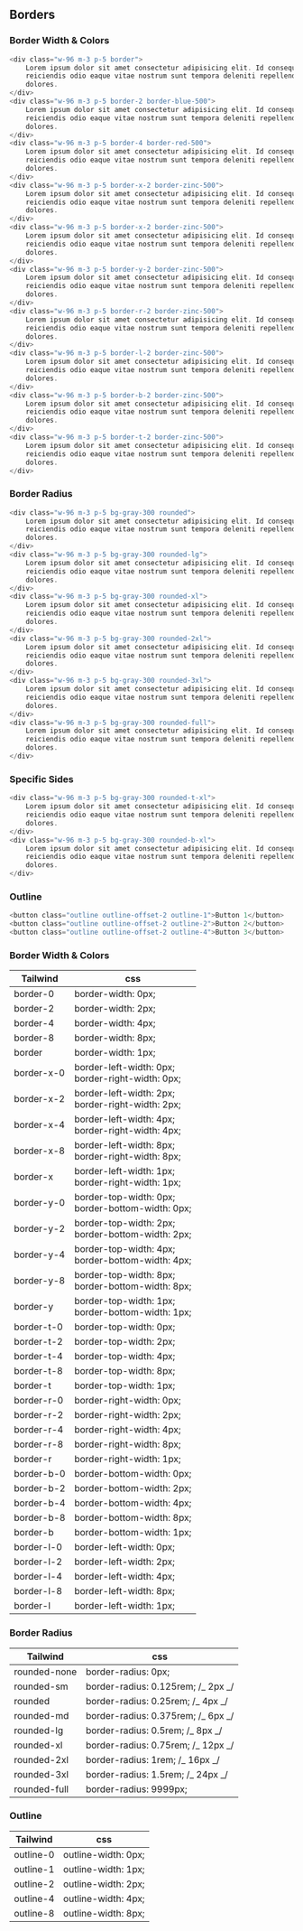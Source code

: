 ## Borders

### Border Width & Colors

```c
<div class="w-96 m-3 p-5 border">
    Lorem ipsum dolor sit amet consectetur adipisicing elit. Id consequuntur
    reiciendis odio eaque vitae nostrum sunt tempora deleniti repellendus
    dolores.
</div>
<div class="w-96 m-3 p-5 border-2 border-blue-500">
    Lorem ipsum dolor sit amet consectetur adipisicing elit. Id consequuntur
    reiciendis odio eaque vitae nostrum sunt tempora deleniti repellendus
    dolores.
</div>
<div class="w-96 m-3 p-5 border-4 border-red-500">
    Lorem ipsum dolor sit amet consectetur adipisicing elit. Id consequuntur
    reiciendis odio eaque vitae nostrum sunt tempora deleniti repellendus
    dolores.
</div>
<div class="w-96 m-3 p-5 border-x-2 border-zinc-500">
    Lorem ipsum dolor sit amet consectetur adipisicing elit. Id consequuntur
    reiciendis odio eaque vitae nostrum sunt tempora deleniti repellendus
    dolores.
</div>
<div class="w-96 m-3 p-5 border-x-2 border-zinc-500">
    Lorem ipsum dolor sit amet consectetur adipisicing elit. Id consequuntur
    reiciendis odio eaque vitae nostrum sunt tempora deleniti repellendus
    dolores.
</div>
<div class="w-96 m-3 p-5 border-y-2 border-zinc-500">
    Lorem ipsum dolor sit amet consectetur adipisicing elit. Id consequuntur
    reiciendis odio eaque vitae nostrum sunt tempora deleniti repellendus
    dolores.
</div>
<div class="w-96 m-3 p-5 border-r-2 border-zinc-500">
    Lorem ipsum dolor sit amet consectetur adipisicing elit. Id consequuntur
    reiciendis odio eaque vitae nostrum sunt tempora deleniti repellendus
    dolores.
</div>
<div class="w-96 m-3 p-5 border-l-2 border-zinc-500">
    Lorem ipsum dolor sit amet consectetur adipisicing elit. Id consequuntur
    reiciendis odio eaque vitae nostrum sunt tempora deleniti repellendus
    dolores.
</div>
<div class="w-96 m-3 p-5 border-b-2 border-zinc-500">
    Lorem ipsum dolor sit amet consectetur adipisicing elit. Id consequuntur
    reiciendis odio eaque vitae nostrum sunt tempora deleniti repellendus
    dolores.
</div>
<div class="w-96 m-3 p-5 border-t-2 border-zinc-500">
    Lorem ipsum dolor sit amet consectetur adipisicing elit. Id consequuntur
    reiciendis odio eaque vitae nostrum sunt tempora deleniti repellendus
    dolores.
</div>
```

### Border Radius

```c
<div class="w-96 m-3 p-5 bg-gray-300 rounded">
    Lorem ipsum dolor sit amet consectetur adipisicing elit. Id consequuntur
    reiciendis odio eaque vitae nostrum sunt tempora deleniti repellendus
    dolores.
</div>
<div class="w-96 m-3 p-5 bg-gray-300 rounded-lg">
    Lorem ipsum dolor sit amet consectetur adipisicing elit. Id consequuntur
    reiciendis odio eaque vitae nostrum sunt tempora deleniti repellendus
    dolores.
</div>
<div class="w-96 m-3 p-5 bg-gray-300 rounded-xl">
    Lorem ipsum dolor sit amet consectetur adipisicing elit. Id consequuntur
    reiciendis odio eaque vitae nostrum sunt tempora deleniti repellendus
    dolores.
</div>
<div class="w-96 m-3 p-5 bg-gray-300 rounded-2xl">
    Lorem ipsum dolor sit amet consectetur adipisicing elit. Id consequuntur
    reiciendis odio eaque vitae nostrum sunt tempora deleniti repellendus
    dolores.
</div>
<div class="w-96 m-3 p-5 bg-gray-300 rounded-3xl">
    Lorem ipsum dolor sit amet consectetur adipisicing elit. Id consequuntur
    reiciendis odio eaque vitae nostrum sunt tempora deleniti repellendus
    dolores.
</div>
<div class="w-96 m-3 p-5 bg-gray-300 rounded-full">
    Lorem ipsum dolor sit amet consectetur adipisicing elit. Id consequuntur
    reiciendis odio eaque vitae nostrum sunt tempora deleniti repellendus
    dolores.
</div>
```

### Specific Sides

```c
<div class="w-96 m-3 p-5 bg-gray-300 rounded-t-xl">
    Lorem ipsum dolor sit amet consectetur adipisicing elit. Id consequuntur
    reiciendis odio eaque vitae nostrum sunt tempora deleniti repellendus
    dolores.
</div>
<div class="w-96 m-3 p-5 bg-gray-300 rounded-b-xl">
    Lorem ipsum dolor sit amet consectetur adipisicing elit. Id consequuntur
    reiciendis odio eaque vitae nostrum sunt tempora deleniti repellendus
    dolores.
</div>
```

### Outline

```c
<button class="outline outline-offset-2 outline-1">Button 1</button>
<button class="outline outline-offset-2 outline-2">Button 2</button>
<button class="outline outline-offset-2 outline-4">Button 3</button>
```

### Border Width & Colors

| Tailwind   | css                                                  |
| ---------- | ---------------------------------------------------- |
| border-0   | border-width: 0px;                                   |
| border-2   | border-width: 2px;                                   |
| border-4   | border-width: 4px;                                   |
| border-8   | border-width: 8px;                                   |
| border     | border-width: 1px;                                   |
| border-x-0 | border-left-width: 0px;</br>border-right-width: 0px; |
| border-x-2 | border-left-width: 2px;</br>border-right-width: 2px; |
| border-x-4 | border-left-width: 4px;</br>border-right-width: 4px; |
| border-x-8 | border-left-width: 8px;</br>border-right-width: 8px; |
| border-x   | border-left-width: 1px;</br>border-right-width: 1px; |
| border-y-0 | border-top-width: 0px;</br>border-bottom-width: 0px; |
| border-y-2 | border-top-width: 2px;</br>border-bottom-width: 2px; |
| border-y-4 | border-top-width: 4px;</br>border-bottom-width: 4px; |
| border-y-8 | border-top-width: 8px;</br>border-bottom-width: 8px; |
| border-y   | border-top-width: 1px;</br>border-bottom-width: 1px; |
| border-t-0 | border-top-width: 0px;                               |
| border-t-2 | border-top-width: 2px;                               |
| border-t-4 | border-top-width: 4px;                               |
| border-t-8 | border-top-width: 8px;                               |
| border-t   | border-top-width: 1px;                               |
| border-r-0 | border-right-width: 0px;                             |
| border-r-2 | border-right-width: 2px;                             |
| border-r-4 | border-right-width: 4px;                             |
| border-r-8 | border-right-width: 8px;                             |
| border-r   | border-right-width: 1px;                             |
| border-b-0 | border-bottom-width: 0px;                            |
| border-b-2 | border-bottom-width: 2px;                            |
| border-b-4 | border-bottom-width: 4px;                            |
| border-b-8 | border-bottom-width: 8px;                            |
| border-b   | border-bottom-width: 1px;                            |
| border-l-0 | border-left-width: 0px;                              |
| border-l-2 | border-left-width: 2px;                              |
| border-l-4 | border-left-width: 4px;                              |
| border-l-8 | border-left-width: 8px;                              |
| border-l   | border-left-width: 1px;                              |

### Border Radius

| Tailwind     | css                                |
| ------------ | ---------------------------------- |
| rounded-none | border-radius: 0px;                |
| rounded-sm   | border-radius: 0.125rem; /_ 2px _/ |
| rounded      | border-radius: 0.25rem; /_ 4px _/  |
| rounded-md   | border-radius: 0.375rem; /_ 6px _/ |
| rounded-lg   | border-radius: 0.5rem; /_ 8px _/   |
| rounded-xl   | border-radius: 0.75rem; /_ 12px _/ |
| rounded-2xl  | border-radius: 1rem; /_ 16px _/    |
| rounded-3xl  | border-radius: 1.5rem; /_ 24px _/  |
| rounded-full | border-radius: 9999px;             |

### Outline

| Tailwind  | css                 |
| --------- | ------------------- |
| outline-0 | outline-width: 0px; |
| outline-1 | outline-width: 1px; |
| outline-2 | outline-width: 2px; |
| outline-4 | outline-width: 4px; |
| outline-8 | outline-width: 8px; |
